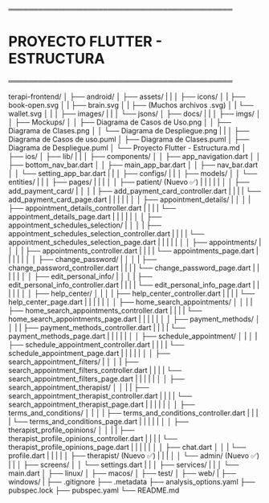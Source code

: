 ═════════════════════════════════════════════
# PROYECTO FLUTTER - ESTRUCTURA
═════════════════════════════════════════════

terapi-frontend/
│
├── android/
│
├── assets/
|   |
│   ├── icons/
│   |   ├── book-open.svg
│   |   ├── brain.svg
│   |   ├── (Muchos archivos .svg)
│   |   └── wallet.svg
│   |
│   ├── images/
|   |
│   └── jsons/
│
├── docs/
|   |
│   ├── imgs/
│   │   ├── Mockups/
│   │   ├── Diagrama de Casos de Uso.png
│   │   ├── Diagrama de Clases.png
│   │   └── Diagrama de Despliegue.png 
|   |
│   ├── Diagrama de Casos de uso.puml
│   ├── Diagrama de Clases.puml
│   ├── Diagrama de Despliegue.puml
│   └── Proyecto Flutter - Estructura.md
│
├── ios/
│
├── lib/
|   |
│   ├── components/
│   │   ├── app_navigation.dart
│   │   ├── bottom_nav_bar.dart
│   │   ├── main_app_bar.dart
│   │   ├── nav_bar.dart
│   │   └── setting_app_bar.dart
|   |
│   ├── configs/
|   |
│   ├── models/
│   │   └── entities/
|   |
│   ├── pages/
|   |   |
│   │   ├── patient/ (Nuevo ✅)
|   |   |   |
|   │   │   ├── add_payment_card/
|   │   │   |   ├── add_payment_card_controller.dart
|   |   |   |   └── add_payment_card_page.dart
|   |   |   |
|   │   │   ├── appointment_details/
|   │   │   |   ├── appointment_details_controller.dart
|   |   |   |   └── appointment_details_page.dart
|   |   |   |
|   │   │   ├── appointment_schedules_selection/
|   │   │   |   ├── appointment_schedules_selection_controller.dart
|   |   |   |   └── appointment_schedules_selection_page.dart
|   |   |   |
|   │   │   ├── appointments/
|   │   │   |   ├── appointments_controller.dart
|   |   |   |   └── appointments_page.dart
|   |   |   |
|   │   │   ├── change_password/
|   │   │   |   ├── change_password_controller.dart
|   |   |   |   └── change_password_page.dart
|   |   |   |
|   │   │   ├── edit_personal_info/
|   │   │   |   ├── edit_personal_info_controller.dart
|   |   |   |   └── edit_personal_info_page.dart
|   |   |   |
|   │   │   ├── help_center/
│   |   │   |   ├── help_center_controller.dart
|   |   |   |   └── help_center_page.dart
|   |   |   |
|   │   │   ├── home_search_appointments/
│   │   |   |   ├── home_search_appointments_controller.dart
|   |   |   |   └── home_search_appointments_page.dart
|   |   |   |
|   │   │   ├── payment_methods/
│   │   |   |   ├── payment_methods_controller.dart
|   |   |   |   └── payment_methods_page.dart
|   |   |   |
|   │   │   ├── schedule_appointment/
│   |   │   |   ├── schedule_appointment_controller.dart
|   |   |   |   └── schedule_appointment_page.dart
|   |   |   |
|   │   │   ├── search_appointment_filters/
|   │   │   |   ├── search_appointment_filters_controller.dart
|   |   |   |   └── search_appointment_filters_page.dart
|   |   |   |
|   │   │   ├── search_appointment_therapist/
│   │   |   |   ├── search_appointment_therapist_controller.dart
|   |   |   |   └── search_appointment_therapist_page.dart
|   |   |   |
|   │   │   ├── terms_and_conditions/
│   |   │   |   ├── terms_and_conditions_controller.dart
|   |   |   |   └── terms_and_conditions_page.dart
|   |   |   |
|   │   │   ├── therapist_profile_opinions/
│   │   |   |   ├── therapist_profile_opinions_controller.dart
|   |   |   |   └── therapist_profile_opinions_page.dart
|   |   |   |
|   │   │   ├── chat.dart
│   │   |   └── profile.dart
|   |   |
|   │   ├── therapist/ (Nuevo ✅)
|   |   |
│   │   └── admin/ (Nuevo ✅)
|   |
│   ├── screens/
│   │   └── settings.dart
|   |
│   ├── services/
|   |
│   └── main.dart
│
├── linux/
│
├── macos/
│
├── test/
│
├── web/
|
├── windows/
|
├── .gitignore
├── .metadata
├── analysis_options.yaml
├── pubspec.lock
├── pubspec.yaml
└── README.md
